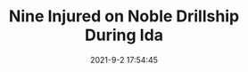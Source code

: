 ---
"title": "Nine Injured on Noble Drillship During Ida"
"date": "2021-9-2 17:54:45"
"feed_name": "OEDIGITAL"
"feed_website": "https://www.oedigital.com/"
"feed_rss": "https://www.oedigital.com/technology/safety-security?format=feed"
"link": "https://www.oedigital.com/news/490346-nine-injured-on-noble-drillship-during-ida"
"file": "_posts/-b5bd746b584bf1a0d474dd356a0a79ac057f0dbd.md"
"accident": "1"
"drilling": "0"
---